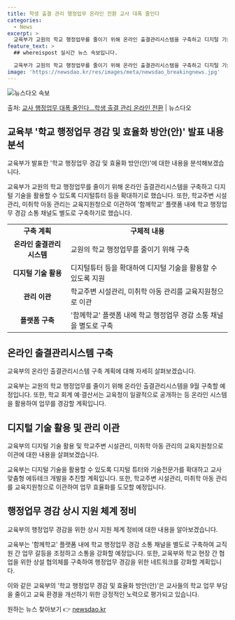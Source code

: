 ```yaml
---
title: 학생 출결 관리 행정업무 온라인 전환 교사 대폭 줄인다
categories:
  - News
excerpt: >
  교육부가 교원의 학교 행정업무를 줄이기 위해 온라인 출결관리시스템을 구축하고 디지털 기술을 업무에 활용할 수…
feature_text: >
  ## whereispost 실시간 뉴스 속보입니다.

  교육부가 교원의 학교 행정업무를 줄이기 위해 온라인 출결관리시스템을 구축하고 디지털 기술을 업무에 활용할 수…
image: 'https://newsdao.kr/res/images/meta/newsdao_breakingnews.jpg'
---
```


![뉴스다오 속보](https://newsdao.kr/res/images/meta/newsdao_breakingnews.jpg)

<p>출처: <a href="https://newsdao.kr/3887" rel="dofollow">교사 행정업무 대폭 줄인다…학생 출결 관리 온라인 전환</a> | 뉴스다오</p>

<h2 data-ke-size="size26">교육부 '학교 행정업무 경감 및 효율화 방안(안)' 발표 내용 분석</h2>
교육부가 발표한 '학교 행정업무 경감 및 효율화 방안(안)'에 대한 내용을 분석해보겠습니다.

<p data-ke-size="size16">교육부가 교원의 학교 행정업무를 줄이기 위해 온라인 출결관리시스템을 구축하고 디지털 기술을 활용할 수 있도록 디지털튜터 등을 확대하기로 했습니다. 또한, 학교주변 시설관리, 미취학 아동 관리는 교육지원청으로 이관하여 '함께학교' 플랫폼 내에 학교 행정업무 경감 소통 채널도 별도로 구축하기로 했습니다.</p>

<table>
  <tr>
    <td style="text-align: center; height: 17px;"><b>구축 계획</b></td>
    <td style="text-align: center; height: 17px;"><b>구체적 내용</b></td>
  </tr>
  <tr>
    <td style="text-align: center; height: 17px;"><b>온라인 출결관리시스템</b></td>
    <td>교원의 학교 행정업무를 줄이기 위해 구축</td>
  </tr>
  <tr>
    <td style="text-align: center; height: 17px;"><b>디지털 기술 활용</b></td>
    <td>디지털튜터 등을 확대하여 디지털 기술을 활용할 수 있도록 지원</td>
  </tr>
  <tr>
    <td style="text-align: center; height: 17px;"><b>관리 이관</b></td>
    <td>학교주변 시설관리, 미취학 아동 관리를 교육지원청으로 이관</td>
  </tr>
  <tr>
    <td style="text-align: center; height: 17px;"><b>플랫폼 구축</b></td>
    <td>'함께학교' 플랫폼 내에 학교 행정업무 경감 소통 채널을 별도로 구축</td>
  </tr>
</table>

<h2 data-ke-size="size26">온라인 출결관리시스템 구축</h2>
교육부의 온라인 출결관리시스템 구축 계획에 대해 자세히 살펴보겠습니다.

<p data-ke-size="size16">교육부는 교원의 학교 행정업무를 줄이기 위해 온라인 출결관리시스템을 9월 구축할 예정입니다. 또한, 학교 회계 예·결산서는 교육청이 일괄적으로 공개하는 등 온라인 시스템을 활용하여 업무를 경감할 계획입니다.</p>

<h2 data-ke-size="size26">디지털 기술 활용 및 관리 이관</h2>
교육부의 디지털 기술 활용 및 학교주변 시설관리, 미취학 아동 관리의 교육지원청으로 이관에 대한 내용을 살펴보겠습니다.

<p data-ke-size="size16">교육부는 디지털 기술을 활용할 수 있도록 디지털 튜터와 기술전문가를 확대하고 교사 맞춤형 에듀테크 개발을 추진할 계획입니다. 또한, 학교주변 시설관리, 미취학 아동 관리를 교육지원청으로 이관하여 업무 효율화를 도모할 예정입니다.</p>

<h2 data-ke-size="size26">행정업무 경감 상시 지원 체계 정비</h2>
교육부의 행정업무 경감을 위한 상시 지원 체계 정비에 대한 내용을 알아보겠습니다.

<p data-ke-size="size16">교육부는 '함께학교' 플랫폼 내에 학교 행정업무 경감 소통 채널을 별도로 구축하여 교직원 간 업무 갈등을 조정하고 소통을 강화할 예정입니다. 또한, 교육부와 학교 현장 간 협업을 위한 상설 협의체를 구축하여 행정업무 경감을 위한 네트워크를 강화할 계획입니다.</p>

이와 같은 교육부의 '학교 행정업무 경감 및 효율화 방안(안)'은 교사들의 학교 업무 부담을 줄이고 교육 환경을 개선하기 위한 긍정적인 노력으로 평가되고 있습니다. 

원하는 뉴스 찾아보기 👉 <a href="https://newsdao.kr" rel="dofollow">newsdao.kr</a>


